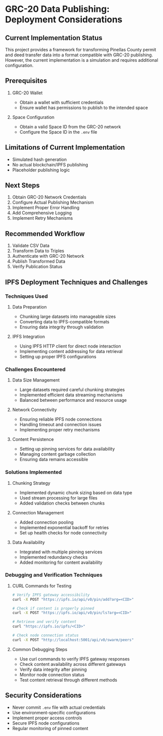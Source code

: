 # GRC-20 Data Publishing: Deployment Considerations

## Current Implementation Status
This project provides a framework for transforming Pinellas County permit and deed transfer data into a format compatible with GRC-20 publishing. However, the current implementation is a simulation and requires additional configuration.

## Prerequisites
1. GRC-20 Wallet
   - Obtain a wallet with sufficient credentials
   - Ensure wallet has permissions to publish to the intended space

2. Space Configuration
   - Obtain a valid Space ID from the GRC-20 network
   - Configure the Space ID in the `.env` file

## Limitations of Current Implementation
- Simulated hash generation
- No actual blockchain/IPFS publishing
- Placeholder publishing logic

## Next Steps
1. Obtain GRC-20 Network Credentials
2. Configure Actual Publishing Mechanism
3. Implement Proper Error Handling
4. Add Comprehensive Logging
5. Implement Retry Mechanisms

## Recommended Workflow
1. Validate CSV Data
2. Transform Data to Triples
3. Authenticate with GRC-20 Network
4. Publish Transformed Data
5. Verify Publication Status

## IPFS Deployment Techniques and Challenges

### Techniques Used
1. Data Preparation
   - Chunking large datasets into manageable sizes
   - Converting data to IPFS-compatible formats
   - Ensuring data integrity through validation

2. IPFS Integration
   - Using IPFS HTTP client for direct node interaction
   - Implementing content addressing for data retrieval
   - Setting up proper IPFS configurations

### Challenges Encountered
1. Data Size Management
   - Large datasets required careful chunking strategies
   - Implemented efficient data streaming mechanisms
   - Balanced between performance and resource usage

2. Network Connectivity
   - Ensuring reliable IPFS node connections
   - Handling timeout and connection issues
   - Implementing proper retry mechanisms

3. Content Persistence
   - Setting up pinning services for data availability
   - Managing content garbage collection
   - Ensuring data remains accessible

### Solutions Implemented
1. Chunking Strategy
   - Implemented dynamic chunk sizing based on data type
   - Used stream processing for large files
   - Added validation checks between chunks

2. Connection Management
   - Added connection pooling
   - Implemented exponential backoff for retries
   - Set up health checks for node connectivity

3. Data Availability
   - Integrated with multiple pinning services
   - Implemented redundancy checks
   - Added monitoring for content availability

### Debugging and Verification Techniques
1. CURL Commands for Testing
   ```bash
   # Verify IPFS gateway accessibility
   curl -X POST "https://ipfs.io/api/v0/pin/add?arg=<CID>"
   
   # Check if content is properly pinned
   curl -X POST "https://ipfs.io/api/v0/pin/ls?arg=<CID>"
   
   # Retrieve and verify content
   curl "https://ipfs.io/ipfs/<CID>"
   
   # Check node connection status
   curl -X POST "http://localhost:5001/api/v0/swarm/peers"
   ```

2. Common Debugging Steps
   - Use curl commands to verify IPFS gateway responses
   - Check content availability across different gateways
   - Verify data integrity after pinning
   - Monitor node connection status
   - Test content retrieval through different methods

## Security Considerations
- Never commit `.env` file with actual credentials
- Use environment-specific configurations
- Implement proper access controls
- Secure IPFS node configurations
- Regular monitoring of pinned content
